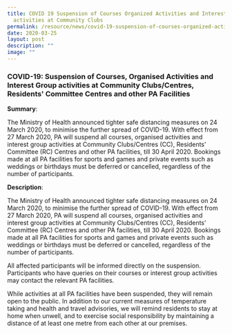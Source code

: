 ```yaml
---
title: COVID 19 Suspension of Courses Organized Activities and Interest Group
  activities at Community Clubs
permalink: /resource/news/covid-19-suspension-of-courses-organized-activities-and-interest-group-activities/
date: 2020-03-25
layout: post
description: ""
image: ""
---
```

### COVID-19: Suspension of Courses, Organised Activities and Interest Group activities at Community Clubs/Centres, Residents' Committee Centres and other PA Facilities 


**Summary**: 

The Ministry of Health announced tighter safe distancing measures on 24 March 2020, to minimise the further spread of COVID-19. With effect from 27 March 2020, PA will suspend all courses, organised activities and interest group activities at Community Clubs/Centres (CC), Residents’ Committee (RC) Centres and other PA facilities, till 30 April 2020. Bookings made at all PA facilities for sports and games and private events such as weddings or birthdays must be deferred or cancelled, regardless of the number of participants. 


**Description**: 

The Ministry of Health announced tighter safe distancing measures on 24 March 2020, to minimise the further spread of COVID-19. With effect from 27 March 2020, PA will suspend all courses, organised activities and interest group activities at Community Clubs/Centres (CC), Residents’ Committee (RC) Centres and other PA facilities, till 30 April 2020. Bookings made at all PA facilities for sports and games and private events such as weddings or birthdays must be deferred or cancelled, regardless of the number of participants. 

All affected participants will be informed directly on the suspension. Participants who have queries on their courses or interest group activities may contact the relevant PA facilities. 

While activities at all PA facilities have been suspended, they will remain open to the public. In addition to our current measures of temperature taking and health and travel advisories, we will remind residents to stay at home when unwell, and to exercise social responsibility by maintaining a distance of at least one metre from each other at our premises.
